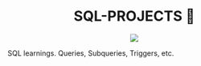 <div align="center">
<h1 align="center">SQL-PROJECTS 🐬</h1>
</div>

<div align="center">
<img src="https://github.com/davidalejoagudelo/SQL-projects/blob/main/MySQL.png">
</div>

 SQL learnings. Queries, Subqueries, Triggers, etc.
